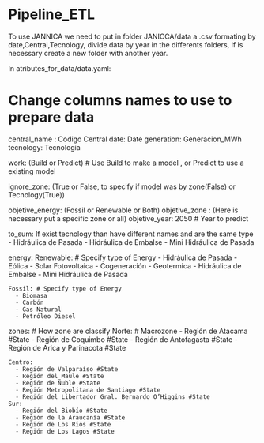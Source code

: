 # Pipeline_ETL


To use JANNICA we need to put in folder JANICCA/data a .csv formating by date,Central,Tecnology, divide data by year in the differents folders, If is necessary create a new folder with another year.

In atributes_for_data/data.yaml:

  # Change columns names to use to prepare data
  central_name : Codigo Central
  date: Date
  generation: Generacion_MWh
  tecnology: Tecnologia

  work: (Build or Predict) # Use Build to make a model , or Predict to use a existing model 

  ignore_zone: (True or False, to specify if model was by zone(False)  or Tecnology(True))

  objetive_energy: (Fossil or Renewable or Both)
  objetive_zone : (Here is necessary put a specific zone or all)
  objetive_year: 2050 # Year to predict


  to_sum: If exist tecnology than have different names and are the same type 
    - Hidráulica de Pasada
    - Hidráulica de Embalse
    - Mini Hidráulica de Pasada

  energy: 
    Renewable: # Specify type of Energy
      - Hidráulica de Pasada
      - Eólica
      - Solar Fotovoltaica
      - Cogeneración
      - Geotermica
      - Hidráulica de Embalse
      - Mini Hidráulica de Pasada


    Fossil: # Specify type of Energy
      - Biomasa
      - Carbón
      - Gas Natural
      - Petróleo Diesel

  zones: # How zone are classify 
    Norte: # Macrozone
      - Región de Atacama #State
      - Región de Coquimbo #State
      - Región de Antofagasta #State 
      - Región de Arica y Parinacota #State

    Centro:
      - Región de Valparaíso #State
      - Región del Maule #State
      - Región de Ñuble #State
      - Región Metropolitana de Santiago #State
      - Región del Libertador Gral. Bernardo O’Higgins #State
    Sur:
      - Región del Biobío #State
      - Región de la Araucanía #State
      - Región de Los Ríos #State
      - Región de Los Lagos #State
